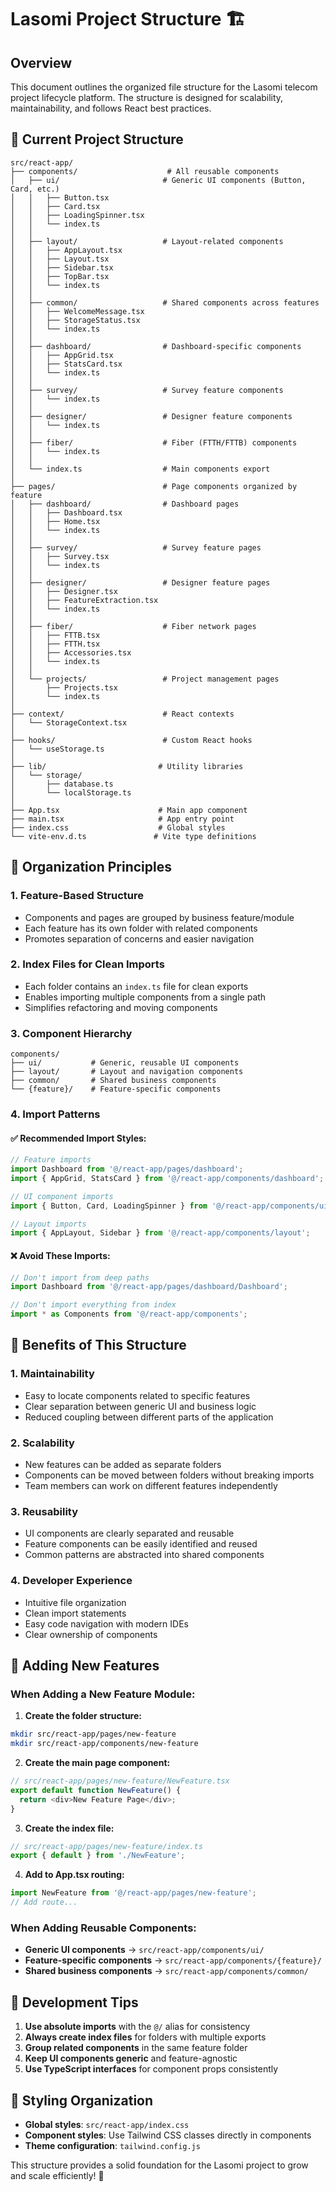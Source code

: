 # Lasomi Project Structure 🏗️

## Overview
This document outlines the organized file structure for the Lasomi telecom project lifecycle platform. The structure is designed for scalability, maintainability, and follows React best practices.

## 📁 Current Project Structure

```
src/react-app/
├── components/                    # All reusable components
│   ├── ui/                       # Generic UI components (Button, Card, etc.)
│   │   ├── Button.tsx
│   │   ├── Card.tsx
│   │   ├── LoadingSpinner.tsx
│   │   └── index.ts
│   │
│   ├── layout/                   # Layout-related components
│   │   ├── AppLayout.tsx
│   │   ├── Layout.tsx
│   │   ├── Sidebar.tsx
│   │   ├── TopBar.tsx
│   │   └── index.ts
│   │
│   ├── common/                   # Shared components across features
│   │   ├── WelcomeMessage.tsx
│   │   ├── StorageStatus.tsx
│   │   └── index.ts
│   │
│   ├── dashboard/                # Dashboard-specific components
│   │   ├── AppGrid.tsx
│   │   ├── StatsCard.tsx
│   │   └── index.ts
│   │
│   ├── survey/                   # Survey feature components
│   │   └── index.ts
│   │
│   ├── designer/                 # Designer feature components
│   │   └── index.ts
│   │
│   ├── fiber/                    # Fiber (FTTH/FTTB) components
│   │   └── index.ts
│   │
│   └── index.ts                  # Main components export
│
├── pages/                        # Page components organized by feature
│   ├── dashboard/                # Dashboard pages
│   │   ├── Dashboard.tsx
│   │   ├── Home.tsx
│   │   └── index.ts
│   │
│   ├── survey/                   # Survey feature pages
│   │   ├── Survey.tsx
│   │   └── index.ts
│   │
│   ├── designer/                 # Designer feature pages
│   │   ├── Designer.tsx
│   │   ├── FeatureExtraction.tsx
│   │   └── index.ts
│   │
│   ├── fiber/                    # Fiber network pages
│   │   ├── FTTB.tsx
│   │   ├── FTTH.tsx
│   │   ├── Accessories.tsx
│   │   └── index.ts
│   │
│   └── projects/                 # Project management pages
│       ├── Projects.tsx
│       └── index.ts
│
├── context/                      # React contexts
│   └── StorageContext.tsx
│
├── hooks/                        # Custom React hooks
│   └── useStorage.ts
│
├── lib/                         # Utility libraries
│   └── storage/
│       ├── database.ts
│       └── localStorage.ts
│
├── App.tsx                      # Main app component
├── main.tsx                     # App entry point
├── index.css                    # Global styles
└── vite-env.d.ts               # Vite type definitions
```

## 🎯 Organization Principles

### 1. **Feature-Based Structure**
- Components and pages are grouped by business feature/module
- Each feature has its own folder with related components
- Promotes separation of concerns and easier navigation

### 2. **Index Files for Clean Imports**
- Each folder contains an `index.ts` file for clean exports
- Enables importing multiple components from a single path
- Simplifies refactoring and moving components

### 3. **Component Hierarchy**
```
components/
├── ui/           # Generic, reusable UI components
├── layout/       # Layout and navigation components  
├── common/       # Shared business components
└── {feature}/    # Feature-specific components
```

### 4. **Import Patterns**

#### ✅ Recommended Import Styles:
```typescript
// Feature imports
import Dashboard from '@/react-app/pages/dashboard';
import { AppGrid, StatsCard } from '@/react-app/components/dashboard';

// UI component imports
import { Button, Card, LoadingSpinner } from '@/react-app/components/ui';

// Layout imports
import { AppLayout, Sidebar } from '@/react-app/components/layout';
```

#### ❌ Avoid These Imports:
```typescript
// Don't import from deep paths
import Dashboard from '@/react-app/pages/dashboard/Dashboard';

// Don't import everything from index
import * as Components from '@/react-app/components';
```

## 🚀 Benefits of This Structure

### 1. **Maintainability**
- Easy to locate components related to specific features
- Clear separation between generic UI and business logic
- Reduced coupling between different parts of the application

### 2. **Scalability**
- New features can be added as separate folders
- Components can be moved between folders without breaking imports
- Team members can work on different features independently

### 3. **Reusability**
- UI components are clearly separated and reusable
- Feature components can be easily identified and reused
- Common patterns are abstracted into shared components

### 4. **Developer Experience**
- Intuitive file organization
- Clean import statements
- Easy code navigation with modern IDEs
- Clear ownership of components

## 📝 Adding New Features

### When Adding a New Feature Module:

1. **Create the folder structure:**
```bash
mkdir src/react-app/pages/new-feature
mkdir src/react-app/components/new-feature
```

2. **Create the main page component:**
```typescript
// src/react-app/pages/new-feature/NewFeature.tsx
export default function NewFeature() {
  return <div>New Feature Page</div>;
}
```

3. **Create the index file:**
```typescript
// src/react-app/pages/new-feature/index.ts
export { default } from './NewFeature';
```

4. **Add to App.tsx routing:**
```typescript
import NewFeature from '@/react-app/pages/new-feature';
// Add route...
```

### When Adding Reusable Components:

- **Generic UI components** → `src/react-app/components/ui/`
- **Feature-specific components** → `src/react-app/components/{feature}/`
- **Shared business components** → `src/react-app/components/common/`

## 🔧 Development Tips

1. **Use absolute imports** with the `@/` alias for consistency
2. **Always create index files** for folders with multiple exports
3. **Group related components** in the same feature folder
4. **Keep UI components generic** and feature-agnostic
5. **Use TypeScript interfaces** for component props consistently

## 🎨 Styling Organization

- **Global styles**: `src/react-app/index.css`
- **Component styles**: Use Tailwind CSS classes directly in components
- **Theme configuration**: `tailwind.config.js`

This structure provides a solid foundation for the Lasomi project to grow and scale efficiently! 🚀